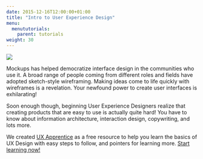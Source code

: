 ```yaml
---
date: 2015-12-16T12:00:00+01:00
title: "Intro to User Experience Design"
menu:
  menututorials:
    parent: tutorials
weight: 30
---
```


[![](http://media.balsamiq.com/img/support/resources/uxapprentice.png)](http://www.uxapprentice.com)

Mockups has helped democratize interface design in the communities who use it. A broad range of people coming from different roles and fields have adopted sketch-style wireframing. Making ideas come to life quickly with wireframes is a revelation. Your newfound power to create user interfaces is exhilarating!

Soon enough though, beginning User Experience Designers realize that creating products that are easy to use is actually quite hard! You have to know about information architecture, interaction design, copywriting, and lots more.

We created [UX Apprentice](http://www.uxapprentice.com) as a free resource to help you learn the basics of UX Design with easy steps to follow, and pointers for learning more. [Start learning now!](http://www.uxapprentice.com)